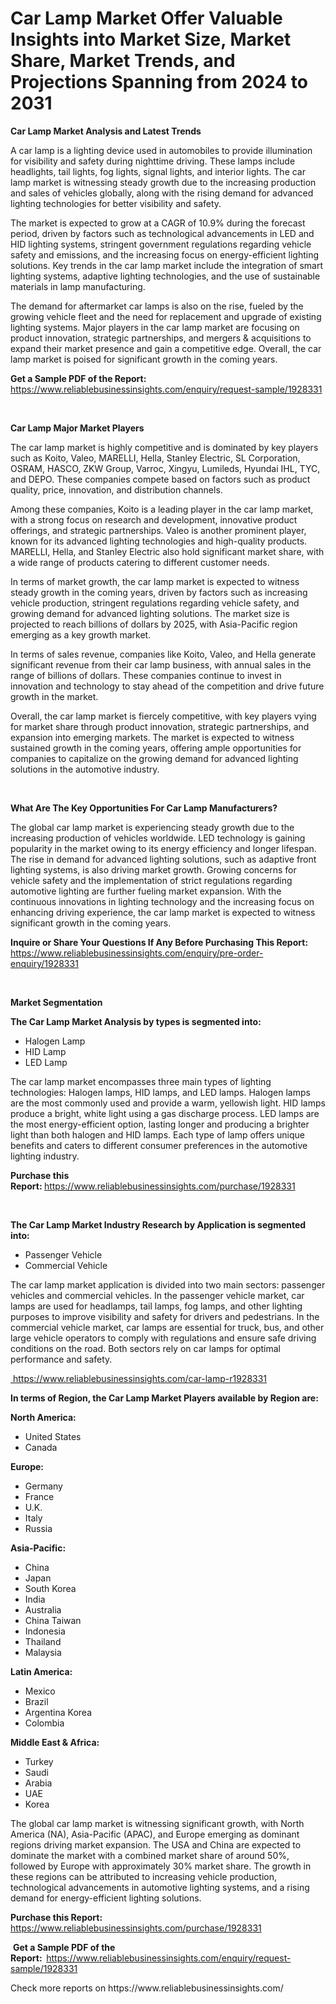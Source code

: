 <p><h1>Car Lamp Market Offer Valuable Insights into Market Size, Market Share, Market Trends, and Projections Spanning from 2024 to 2031</h1></p><p><strong>Car Lamp Market Analysis and Latest Trends</strong></p>
<p><p>A car lamp is a lighting device used in automobiles to provide illumination for visibility and safety during nighttime driving. These lamps include headlights, tail lights, fog lights, signal lights, and interior lights. The car lamp market is witnessing steady growth due to the increasing production and sales of vehicles globally, along with the rising demand for advanced lighting technologies for better visibility and safety. </p><p>The market is expected to grow at a CAGR of 10.9% during the forecast period, driven by factors such as technological advancements in LED and HID lighting systems, stringent government regulations regarding vehicle safety and emissions, and the increasing focus on energy-efficient lighting solutions. Key trends in the car lamp market include the integration of smart lighting systems, adaptive lighting technologies, and the use of sustainable materials in lamp manufacturing.</p><p>The demand for aftermarket car lamps is also on the rise, fueled by the growing vehicle fleet and the need for replacement and upgrade of existing lighting systems. Major players in the car lamp market are focusing on product innovation, strategic partnerships, and mergers & acquisitions to expand their market presence and gain a competitive edge. Overall, the car lamp market is poised for significant growth in the coming years.</p></p>
<p><strong>Get a Sample PDF of the Report:&nbsp;</strong> <a href="https://www.reliablebusinessinsights.com/enquiry/request-sample/1928331">https://www.reliablebusinessinsights.com/enquiry/request-sample/1928331</a></p>
<p>&nbsp;</p>
<p><strong>Car Lamp Major Market Players</strong></p>
<p><p>The car lamp market is highly competitive and is dominated by key players such as Koito, Valeo, MARELLI, Hella, Stanley Electric, SL Corporation, OSRAM, HASCO, ZKW Group, Varroc, Xingyu, Lumileds, Hyundai IHL, TYC, and DEPO. These companies compete based on factors such as product quality, price, innovation, and distribution channels.</p><p>Among these companies, Koito is a leading player in the car lamp market, with a strong focus on research and development, innovative product offerings, and strategic partnerships. Valeo is another prominent player, known for its advanced lighting technologies and high-quality products. MARELLI, Hella, and Stanley Electric also hold significant market share, with a wide range of products catering to different customer needs.</p><p>In terms of market growth, the car lamp market is expected to witness steady growth in the coming years, driven by factors such as increasing vehicle production, stringent regulations regarding vehicle safety, and growing demand for advanced lighting solutions. The market size is projected to reach billions of dollars by 2025, with Asia-Pacific region emerging as a key growth market.</p><p>In terms of sales revenue, companies like Koito, Valeo, and Hella generate significant revenue from their car lamp business, with annual sales in the range of billions of dollars. These companies continue to invest in innovation and technology to stay ahead of the competition and drive future growth in the market.</p><p>Overall, the car lamp market is fiercely competitive, with key players vying for market share through product innovation, strategic partnerships, and expansion into emerging markets. The market is expected to witness sustained growth in the coming years, offering ample opportunities for companies to capitalize on the growing demand for advanced lighting solutions in the automotive industry.</p></p>
<p>&nbsp;</p>
<p><strong>What Are The Key Opportunities For Car Lamp Manufacturers?</strong></p>
<p><p>The global car lamp market is experiencing steady growth due to the increasing production of vehicles worldwide. LED technology is gaining popularity in the market owing to its energy efficiency and longer lifespan. The rise in demand for advanced lighting solutions, such as adaptive front lighting systems, is also driving market growth. Growing concerns for vehicle safety and the implementation of strict regulations regarding automotive lighting are further fueling market expansion. With the continuous innovations in lighting technology and the increasing focus on enhancing driving experience, the car lamp market is expected to witness significant growth in the coming years.</p></p>
<p><strong>Inquire or Share Your Questions If Any Before Purchasing This Report:</strong> <a href="https://www.reliablebusinessinsights.com/enquiry/pre-order-enquiry/1928331">https://www.reliablebusinessinsights.com/enquiry/pre-order-enquiry/1928331</a></p>
<p>&nbsp;</p>
<p><strong>Market Segmentation</strong></p>
<p><strong>The Car Lamp Market Analysis by types is segmented into:</strong></p>
<p><ul><li>Halogen Lamp</li><li>HID Lamp</li><li>LED Lamp</li></ul></p>
<p><p>The car lamp market encompasses three main types of lighting technologies: Halogen lamps, HID lamps, and LED lamps. Halogen lamps are the most commonly used and provide a warm, yellowish light. HID lamps produce a bright, white light using a gas discharge process. LED lamps are the most energy-efficient option, lasting longer and producing a brighter light than both halogen and HID lamps. Each type of lamp offers unique benefits and caters to different consumer preferences in the automotive lighting industry.</p></p>
<p><strong>Purchase this Report:&nbsp;</strong><a href="https://www.reliablebusinessinsights.com/purchase/1928331">https://www.reliablebusinessinsights.com/purchase/1928331</a></p>
<p>&nbsp;</p>
<p><strong>The Car Lamp Market Industry Research by Application is segmented into:</strong></p>
<p><ul><li>Passenger Vehicle</li><li>Commercial Vehicle</li></ul></p>
<p><p>The car lamp market application is divided into two main sectors: passenger vehicles and commercial vehicles. In the passenger vehicle market, car lamps are used for headlamps, tail lamps, fog lamps, and other lighting purposes to improve visibility and safety for drivers and pedestrians. In the commercial vehicle market, car lamps are essential for truck, bus, and other large vehicle operators to comply with regulations and ensure safe driving conditions on the road. Both sectors rely on car lamps for optimal performance and safety.</p></p>
<p><a href="https://www.reliablebusinessinsights.com/car-lamp-r1928331">&nbsp;https://www.reliablebusinessinsights.com/car-lamp-r1928331</a></p>
<p><strong>In terms of Region, the Car Lamp Market Players available by Region are:</strong></p>
<p>
    <p> <strong> North America: </strong>
        <ul>
            <li>United States</li>
            <li>Canada</li>
        </ul>
        </p> 
    <p> <strong> Europe: </strong>
        <ul>
            <li>Germany</li>
            <li>France</li>
            <li>U.K.</li>
            <li>Italy</li>
            <li>Russia</li>
        </ul>
        </p> 
    <p> <strong> Asia-Pacific: </strong>
        <ul>
            <li>China</li>
            <li>Japan</li>
            <li>South Korea</li>
            <li>India</li>
            <li>Australia</li>
            <li>China Taiwan</li>
            <li>Indonesia</li>
            <li>Thailand</li>
            <li>Malaysia</li>
        </ul>
        </p> 
    <p> <strong> Latin America: </strong>
        <ul>
            <li>Mexico</li>
            <li>Brazil</li>
            <li>Argentina Korea</li>
            <li>Colombia</li>
        </ul>
        </p> 
    <p> <strong> Middle East & Africa: </strong>
        <ul>
            <li>Turkey</li>
            <li>Saudi</li>
            <li>Arabia</li>
            <li>UAE</li>
            <li>Korea</li>
        </ul>
    </p>
    </p>
<p><p>The global car lamp market is witnessing significant growth, with North America (NA), Asia-Pacific (APAC), and Europe emerging as dominant regions driving market expansion. The USA and China are expected to dominate the market with a combined market share of around 50%, followed by Europe with approximately 30% market share. The growth in these regions can be attributed to increasing vehicle production, technological advancements in automotive lighting systems, and a rising demand for energy-efficient lighting solutions.</p></p>
<p><strong>Purchase this Report: </strong><a href="https://www.reliablebusinessinsights.com/purchase/1928331">https://www.reliablebusinessinsights.com/purchase/1928331</a></p>
<p>&nbsp;<strong>Get a Sample PDF of the Report:&nbsp;&nbsp;</strong><a href="https://www.reliablebusinessinsights.com/enquiry/request-sample/1928331">https://www.reliablebusinessinsights.com/enquiry/request-sample/1928331</a></p>
<p><strong></strong></p>
<p>Check more reports on https://www.reliablebusinessinsights.com/</p>